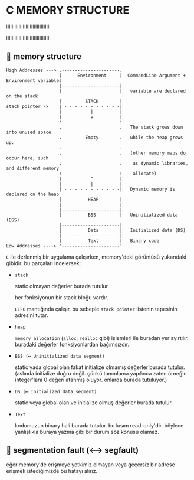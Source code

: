 # C MEMORY STRUCTURE

IIIIIIIIIIIIIIIIIIIIIIIIIIIIIIII

IIIIIIIIIIIIIIIIIIIIIIIIIIIIIIII

## 📌 memory structure

```text
High Addresses ---> .----------------------.
                    |      Environment     |  CommandLine Argument + Environment variables
                    |----------------------|
                    |                      |   variable are declared on the stack
                    |         STACK        |
stack pointer ->    | - - - - - - - - - - -|
                    |           |          |
                    |           v          |
                    :                      :
                    .                      .   The stack grows down into unused space
                    .         Empty        .   while the heap grows up.
                    .                      .
                    .                      .   (other memory maps do occur here, such
                    .                      .    as dynamic libraries, and different memory
                    :                      :    allocate)
                    |           ^          |
                    |           |          |
                    | - - - - - - - - - - -|   Dynamic memory is declared on the heap
                    |          HEAP        |
                    |                      |
                    |----------------------|
                    |          BSS         |   Uninitialized data (BSS)
                    |----------------------|
                    |          Data        |   Initialized data (DS)
                    |----------------------|
                    |          Text        |   Binary code
Low Addresses ----> '----------------------'
```

`C` ile derlenmiş bir uygulama çalışırken, memory'deki görüntüsü yukarıdaki gibidir. bu parçaları incelersek:

- `stack`

  static olmayan değerler burada tutulur.

  her fonksiyonun bir stack bloğu vardır.

  `LIFO` mantığında çalışır. bu sebeple `stack pointer` listenin tepesinin adresini tutar.

- `heap`

  `memory allocation` (`alloc`, `realloc` gibi) işlemleri ile buradan yer ayırtılır. buradaki değerler fonksiyonlardan bağımsızdır.

- `BSS (⟷ Uninitialized data segment)`

  static yada global olan fakat initialize olmamış değerler burada tutulur. (aslında initialize doğru değil. çünkü tanımlama yapılınca zaten örneğin integer'lara 0 değeri atanmış oluyor. onlarda burada tutuluyor.)

- `DS (⟷ Initialized data segment)`

  static veya global olan ve initialize olmuş değerler burada tutulur.

- `Text`

  kodumuzun binary hali burada tutulur. bu kısım read-only'dir. böylece yanlışlıkla buraya yazma gibi bir durum söz konusu olamaz.

## 📌 segmentation fault (⟷ segfault)

eğer memory'de erişmeye yetkimiz olmayan veya geçersiz bir adrese erişmek istediğimizde bu hatayı alırız.
